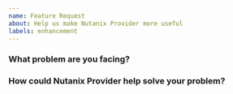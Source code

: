 ```yaml
---
name: Feature Request
about: Help us make Nutanix Provider more useful
labels: enhancement
---
```

<!--
Thank you for helping to improve Nutanix Provider!

Please be sure to search for open issues before raising a new one. We use issues
for bug reports and feature requests. Please find us at https://slack.crossplane.io
for questions, support, and discussion.
-->

### What problem are you facing?
<!--
Please tell us a little about your use case - it's okay if it's hypothetical!
Leading with this context helps frame the feature request so we can ensure we
implement it sensibly.
--->

### How could Nutanix Provider help solve your problem?
<!--
Let us know how you think Nutanix Provider could help with your use case.
-->
